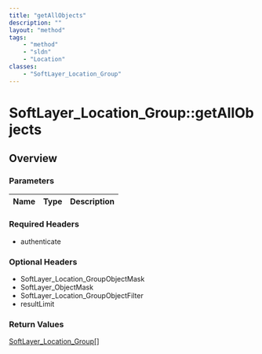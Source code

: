 ```yaml
---
title: "getAllObjects"
description: ""
layout: "method"
tags:
    - "method"
    - "sldn"
    - "Location"
classes:
    - "SoftLayer_Location_Group"
---
```

# SoftLayer_Location_Group::getAllObjects
## Overview 


### Parameters 
|Name | Type | Description |
| --- | --- | --- |


### Required Headers
* authenticate

### Optional Headers
* SoftLayer_Location_GroupObjectMask
* SoftLayer_ObjectMask
* SoftLayer_Location_GroupObjectFilter
* resultLimit

### Return Values
<a href='/reference/datatypes/SoftLayer_Location_Group'>SoftLayer_Location_Group[] </a>

